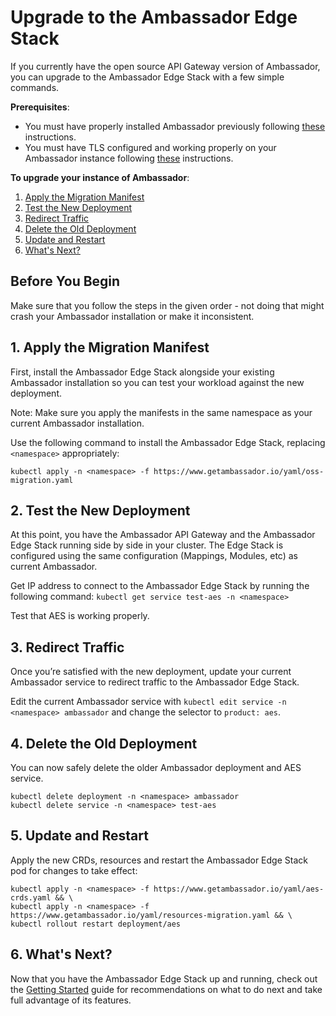 # Upgrade to the Ambassador Edge Stack

If you currently have the open source API Gateway version of Ambassador, you can upgrade to the Ambassador Edge Stack with a few simple commands.

**Prerequisites**:

* You must have properly installed Ambassador previously following [these](../install-ambassador-oss) instructions.
* You must have TLS configured and working properly on your Ambassador instance following [these](../tls-termination) instructions.

**To upgrade your instance of Ambassador**:

1. [Apply the Migration Manifest](#1-apply-the-migration-manifest)
2. [Test the New Deployment](#2-test-the-new-deployment)
3. [Redirect Traffic](#3-redirect-traffic)
4. [Delete the Old Deployment](#4-delete-the-old-deployment)
5. [Update and Restart](#5-update-and-restart)
6. [What's Next?](#6-whats-next)

## Before You Begin

Make sure that you follow the steps in the given order - not doing that might crash your Ambassador installation or make it inconsistent.

## 1. Apply the Migration Manifest

First, install the Ambassador Edge Stack alongside your existing Ambassador installation so you can test your workload against the new deployment.

Note: Make sure you apply the manifests in the same namespace as your current Ambassador installation.

Use the following command to install the Ambassador Edge Stack, replacing `<namespace>` appropriately:

```
kubectl apply -n <namespace> -f https://www.getambassador.io/yaml/oss-migration.yaml
```

## 2. Test the New Deployment

At this point, you have the Ambassador API Gateway and the Ambassador Edge Stack running side by side in your cluster. The Edge Stack is configured using the same configuration (Mappings, Modules, etc) as current Ambassador.

Get IP address to connect to the Ambassador Edge Stack by running the following command:
`kubectl get service test-aes -n <namespace>`

Test that AES is working properly.

## 3. Redirect Traffic

Once you’re satisfied with the new deployment, update your current Ambassador service to redirect traffic to the Ambassador Edge Stack.

Edit the current Ambassador service with `kubectl edit service -n <namespace> ambassador` and change the selector to `product: aes`.

## 4. Delete the Old Deployment

You can now safely delete the older Ambassador deployment and AES service.

```
kubectl delete deployment -n <namespace> ambassador
kubectl delete service -n <namespace> test-aes
```

## 5. Update and Restart

Apply the new CRDs, resources and restart the Ambassador Edge Stack pod for changes to take effect:

```
kubectl apply -n <namespace> -f https://www.getambassador.io/yaml/aes-crds.yaml && \
kubectl apply -n <namespace> -f https://www.getambassador.io/yaml/resources-migration.yaml && \
kubectl rollout restart deployment/aes
```

## 6. What's Next?

Now that you have the Ambassador Edge Stack up and running, check out the [Getting Started](../getting-started) guide for recommendations on what to do next and take full advantage of its features.
